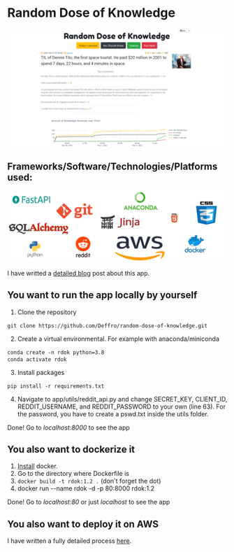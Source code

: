 # Random Dose of Knowledge
![GitHub Logo](/app/static/images/sample-app.png)

## Frameworks/Software/Technologies/Platforms used:
![GitHub Logo](/app/static/images/banner.png)

I have writted a [detailed blog](https://medium.com/p/1b504a1a2be4) post about this app.

## You want to run the app locally by yourself

1. Clone the repository
```
git clone https://github.com/Deffro/random-dose-of-knowledge.git
```
2. Create a virtual environmental. For example with anaconda/miniconda
```
conda create -n rdok python=3.8
conda activate rdok
```
3. Install packages
```
pip install -r requirements.txt
```
4. Navigate to app/utils/reddit_api.py and change SECRET_KEY, CLIENT_ID, REDDIT_USERNAME, and REDDIT_PASSWORD to your own (line 63).
For the password, you have to create a pswd.txt inside the utils folder.

Done! Go to *localhost:8000* to see the app

## You also want to dockerize it

1. [Install](https://www.docker.com/get-started) docker.
2. Go to the directory where Dockerfile is
3. `docker build -t rdok:1.2 .` (don't forget the dot)
4. docker run --name rdok -d -p 80:8000 rdok:1.2

Done! Go to *localhost:80* or just *localhost* to see the app

## You also want to deploy it on AWS
I have written a fully detailed process [here](https://medium.com/p/1b504a1a2be4/).
